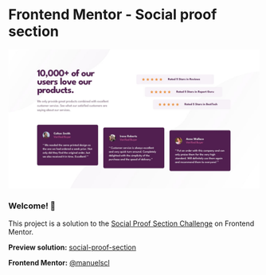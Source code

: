 
# Frontend Mentor - Social proof section  

![Design preview for the Stats preview card component coding challenge](./design/desktop-design.jpg)

### Welcome! 👋

This project is a solution to the [Social Proof Section Challenge](https://www.frontendmentor.io/challenges/social-proof-section-6e0qTv_bA) on Frontend Mentor.  

**Preview solution:**  [social-proof-section](https://manuelscl.github.io/social-proof-section)

**Frontend Mentor:**  [@manuelscl](https://www.frontendmentor.io/profile/manuelscl)